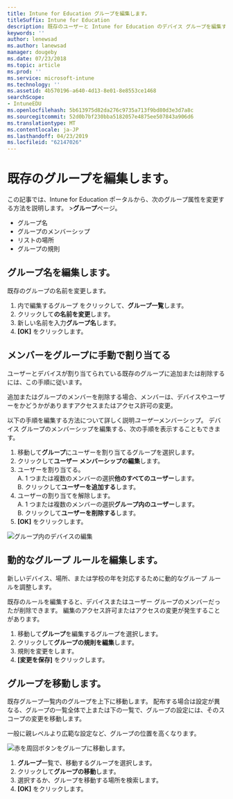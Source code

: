 ```yaml
---
title: Intune for Education グループを編集します。
titleSuffix: Intune for Education
description: 既存のユーザーと Intune for Education のデバイス グループを編集する方法について説明します。
keywords: ''
author: lenewsad
ms.author: lanewsad
manager: dougeby
ms.date: 07/23/2018
ms.topic: article
ms.prod: ''
ms.service: microsoft-intune
ms.technology: ''
ms.assetid: 4b570196-a640-4d13-8e01-8e8553ce1468
searchScope:
- IntuneEDU
ms.openlocfilehash: 5b613975d82da276c9735a713f9bd80d3e3d7a8c
ms.sourcegitcommit: 52d0b7bf230bba5182057e4875ee507843a906d6
ms.translationtype: MT
ms.contentlocale: ja-JP
ms.lasthandoff: 04/23/2019
ms.locfileid: "62147026"
---
```

# <a name="edit-existing-groups"></a>既存のグループを編集します。

この記事では、Intune for Education ポータルから、次のグループ属性を変更する方法を説明します。 >**グループ**ページ。

* グループ名
* グループのメンバーシップ
* リストの場所
* グループの規則 

## <a name="edit-group-name"></a>グループ名を編集します。   
既存のグループの名前を変更します。
1. 内で編集するグループ をクリックして、**グループ一覧**します。
2. クリックして**の名前を変更**します。
3. 新しい名前を入力**グループ名**します。
4. **[OK]** をクリックします。

## <a name="manually-assign-members-to-groups"></a>メンバーをグループに手動で割り当てる 
ユーザーとデバイスが割り当てられている既存のグループに追加または削除するには、この手順に従います。

追加またはグループのメンバーを削除する場合、メンバーは、デバイスやユーザーをかどうかがありますアクセスまたはアクセス許可の変更。

以下の手順を編集する方法について詳しく説明*ユーザー*メンバーシップ。 デバイス グループのメンバーシップを編集する、次の手順を表示することもできます。

1. 移動して**グループ**にユーザーを割り当てるグループを選択します。 
2. クリックして**ユーザー メンバーシップの編集**します。
3. ユーザーを割り当てる。  
    A. 1 つまたは複数のメンバーの選択**他のすべてのユーザー**します。  
    B. クリックして**ユーザーを追加する**します。  
4. ユーザーの割り当てを解除します。    
    A. 1 つまたは複数のメンバーの選択**グループ内のユーザー**します。  
    B. クリックして**ユーザーを削除する**します。
5. **[OK]** をクリックします。

![グループ内のデバイスの編集](./media/groups-008-edit-group-membership.png)


## <a name="edit-dynamic-group-rules"></a>動的なグループ ルールを編集します。  
新しいデバイス、場所、または学校の年を対応するために動的なグループ ルールを調整します。

既存のルールを編集すると、デバイスまたはユーザー グループのメンバーだったが削除できます。 編集のアクセス許可またはアクセスの変更が発生することがあります。 

1. 移動して**グループ**を編集するグループを選択します。
2. クリックして**グループの規則を編集**します。
3. 規則を変更をします。 
4. **[変更を保存]** をクリックします。  

## <a name="move-a-group"></a>グループを移動します。  

既存グループ一覧内のグループを上下に移動します。 配布する場合は設定が異なる、グループの一覧全体で上または下の一覧で、グループの設定には、そのスコープの変更を移動します。

一般に親レベルより広範な設定など、グループの位置を高くなります。

  ![赤を周回ボタンをグループに移動します。](./media/groups-010-move-groups.png)

1. **グループ**一覧で、移動するグループを選択します。
3. クリックして**グループの移動**します。
4. 選択するか、グループを移動する場所を検索します。 
5.  **[OK]** をクリックします。  
